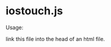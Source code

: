 # iostouch.js

Usage:

link this file into the head of an html file.  

<script src="../js/iostouch.js"></script>
